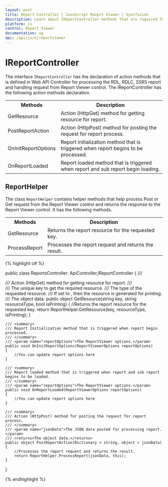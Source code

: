 ```yaml
---
layout: post
title: Report Controller | JavaScript Reoprt Viewer | Syncfusion
description: Learn about IReportController methods that are required for report processing. 
platform: js
control: Report Viewer
documentation: ug
api: /api/js/ejreportviewer
---
```


# IReportController

The interface `IReportController` has the declaration of action methods that is defined in Web API Controller for processing the RDL, RDLC, SSRS report and handling request from Report Viewer control. The IReportController has the following action methods declaration. 

<table>
<tr>
<th>
Methods</th><th>
Description</th></tr>
<tr>
<td>
GetResource</td><td>
Action (HttpGet) method for getting resource for report. </td></tr>
<tr>
<td>
PostReportAction</td><td>
Action (HttpPost) method for posting the request for report process. </td></tr>
<tr>
<td>
OnInitReportOptions</td><td>
Report initialization method that is triggered when report begins to be processed.</td></tr>
<tr>
<td>
OnReportLoaded</td><td>
Report loaded method that is triggered when report and sub report begin loading.</td></tr>
</table>

## ReportHelper

The class `ReportHelper` contains helper methods that help process Post or Get request from the Report Viewer control and returns the response to the Report Viewer control. It has the following methods. 

<table>
<tr>
<th>
Methods</th><th>
Description</th></tr>
<tr>
<td>
GetResource</td><td>
Returns the report resource for the requested key.</td></tr>
<tr>
<td>
ProcessReport</td><td>
Processes the report request and returns the result.</td></tr>
</table>


{% highlight c# %}

public class ReportsController: ApiController,IReportController 
{
    /// <summary>
    /// Action (HttpGet) method for getting resource for report.
    /// </summary>
    /// <param name="key">The unique key to get the required resource.</param>
    /// <param name="resourceType">The type of the requested resource.</param>
    /// <param name="isPrinting">If set to <see langword="true"/>, then the resource is generated for printing.</param>
    /// <returns>The object data.</returns>
    public object GetResource(string key, string resourceType, bool isPrinting) 
    {
        //Returns the report resource for the requested key.
        return ReportHelper.GetResource(key, resourceType, isPrinting);
    }
    
    /// <summary>
    /// Report Initialization method that is triggered when report begin processed.
    /// </summary>
    /// <param name="reportOptions">The ReportViewer options.</param>
    public void OnInitReportOptions(ReportViewerOptions reportOptions) 
    {
        //You can update report options here
    }
    
    /// <summary>
    /// Report loaded method that is triggered when report and sub report begins to be loaded.
    /// </summary>
    /// <param name="reportOptions">The ReportViewer options.</param>
    public void OnReportLoaded(ReportViewerOptions reportOptions) 
    {
        //You can update report options here
    }
    
    /// <summary>
    /// Action (HttpPost) method for posting the request for report process. 
    /// </summary>
    /// <param name="jsonData">The JSON data posted for processing report.</param>
    /// <returns>The object data.</returns>
    public object PostReportAction(Dictionary < string, object > jsonData)
    {
        //Processes the report request and returns the result.
        return ReportHelper.ProcessReport(jsonData, this);
    }
}

{% endhighlight %}